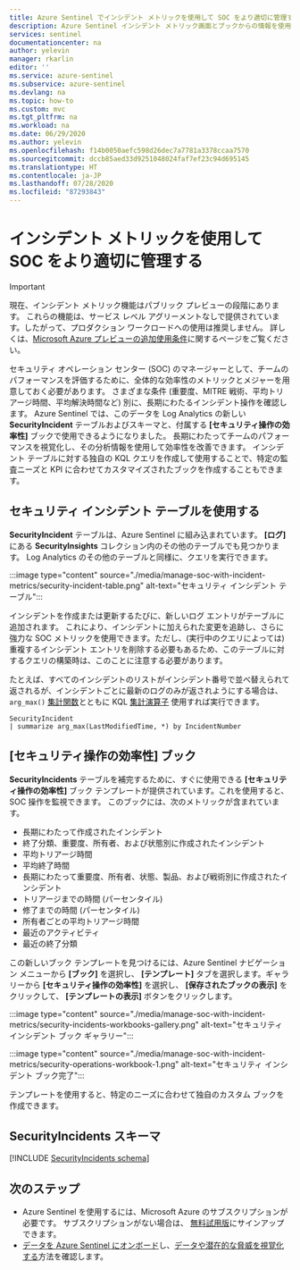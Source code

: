 ```yaml
---
title: Azure Sentinel でインシデント メトリックを使用して SOC をより適切に管理する | Microsoft Docs
description: Azure Sentinel インシデント メトリック画面とブックからの情報を使用して、セキュリティ オペレーション センター (SOC) を管理できます。
services: sentinel
documentationcenter: na
author: yelevin
manager: rkarlin
editor: ''
ms.service: azure-sentinel
ms.subservice: azure-sentinel
ms.devlang: na
ms.topic: how-to
ms.custom: mvc
ms.tgt_pltfrm: na
ms.workload: na
ms.date: 06/29/2020
ms.author: yelevin
ms.openlocfilehash: f14b0050aefc598d26dec7a7781a3378ccaa7570
ms.sourcegitcommit: dccb85aed33d9251048024faf7ef23c94d695145
ms.translationtype: HT
ms.contentlocale: ja-JP
ms.lasthandoff: 07/28/2020
ms.locfileid: "87293843"
---
```

# <a name="manage-your-soc-better-with-incident-metrics"></a>インシデント メトリックを使用して SOC をより適切に管理する

> [!IMPORTANT]
> 現在、インシデント メトリック機能はパブリック プレビューの段階にあります。
> これらの機能は、サービス レベル アグリーメントなしで提供されています。したがって、プロダクション ワークロードへの使用は推奨しません。
> 詳しくは、[Microsoft Azure プレビューの追加使用条件](https://azure.microsoft.com/support/legal/preview-supplemental-terms/)に関するページをご覧ください。

セキュリティ オペレーション センター (SOC) のマネージャーとして、チームのパフォーマンスを評価するために、全体的な効率性のメトリックとメジャーを用意しておく必要があります。 さまざまな条件 (重要度、MITRE 戦術、平均トリアージ時間、平均解決時間など) 別に、長期にわたるインシデント操作を確認します。 Azure Sentinel では、このデータを Log Analytics の新しい **SecurityIncident** テーブルおよびスキーマと、付属する **[セキュリティ操作の効率性]** ブックで使用できるようになりました。 長期にわたってチームのパフォーマンスを視覚化し、その分析情報を使用して効率性を改善できます。 インシデント テーブルに対する独自の KQL クエリを作成して使用することで、特定の監査ニーズと KPI に合わせてカスタマイズされたブックを作成することもできます。

## <a name="use-the-security-incidents-table"></a>セキュリティ インシデント テーブルを使用する

**SecurityIncident** テーブルは、Azure Sentinel に組み込まれています。 **[ログ]** にある **SecurityInsights** コレクション内のその他のテーブルでも見つかります。 Log Analytics のその他のテーブルと同様に、クエリを実行できます。

:::image type="content" source="./media/manage-soc-with-incident-metrics/security-incident-table.png" alt-text="セキュリティ インシデント テーブル":::

インシデントを作成または更新するたびに、新しいログ エントリがテーブルに追加されます。 これにより、インシデントに加えられた変更を追跡し、さらに強力な SOC メトリックを使用できます。ただし、(実行中のクエリによっては) 重複するインシデント エントリを削除する必要もあるため、このテーブルに対するクエリの構築時は、このことに注意する必要があります。 

たとえば、すべてのインシデントのリストがインシデント番号で並べ替えられて返されるが、インシデントごとに最新のログのみが返されようにする場合は、`arg_max()` [集計関数](https://docs.microsoft.com/azure/data-explorer/kusto/query/arg-max-aggfunction)とともに KQL [集計演算子](https://docs.microsoft.com/azure/data-explorer/kusto/query/summarizeoperator) 使用すれば実行できます。

`SecurityIncident` <br>
`| summarize arg_max(LastModifiedTime, *) by IncidentNumber`

## <a name="security-operations-efficiency-workbook"></a>[セキュリティ操作の効率性] ブック

**SecurityIncidents** テーブルを補完するために、すぐに使用できる **[セキュリティ操作の効率性]** ブック テンプレートが提供されています。これを使用すると、SOC 操作を監視できます。 このブックには、次のメトリックが含まれています。 
- 長期にわたって作成されたインシデント 
- 終了分類、重要度、所有者、および状態別に作成されたインシデント 
- 平均トリアージ時間 
- 平均終了時間 
- 長期にわたって重要度、所有者、状態、製品、および戦術別に作成されたインシデント 
- トリアージまでの時間 (パーセンタイル) 
- 修了までの時間 (パーセンタイル) 
- 所有者ごとの平均トリアージ時間 
- 最近のアクティビティ 
- 最近の終了分類  

この新しいブック テンプレートを見つけるには、Azure Sentinel ナビゲーション メニューから **[ブック]** を選択し、 **[テンプレート]** タブを選択します。ギャラリーから **[セキュリティ操作の効率性]** を選択し、 **[保存されたブックの表示]** をクリックして、 **[テンプレートの表示]** ボタンをクリックします。

:::image type="content" source="./media/manage-soc-with-incident-metrics/security-incidents-workbooks-gallery.png" alt-text="セキュリティ インシデント ブック ギャラリー":::

:::image type="content" source="./media/manage-soc-with-incident-metrics/security-operations-workbook-1.png" alt-text="セキュリティ インシデント ブック完了":::

テンプレートを使用すると、特定のニーズに合わせて独自のカスタム ブックを作成できます。

## <a name="securityincidents-schema"></a>SecurityIncidents スキーマ

[!INCLUDE [SecurityIncidents schema](../../includes/sentinel-schema-security-incident.md)]

## <a name="next-steps"></a>次のステップ

- Azure Sentinel を使用するには、Microsoft Azure のサブスクリプションが必要です。 サブスクリプションがない場合は、 [無料試用版](https://azure.microsoft.com/free/)にサインアップできます。
- [データを Azure Sentinel にオンボード](quickstart-onboard.md)し、[データや潜在的な脅威を視覚化する](quickstart-get-visibility.md)方法を確認します。
